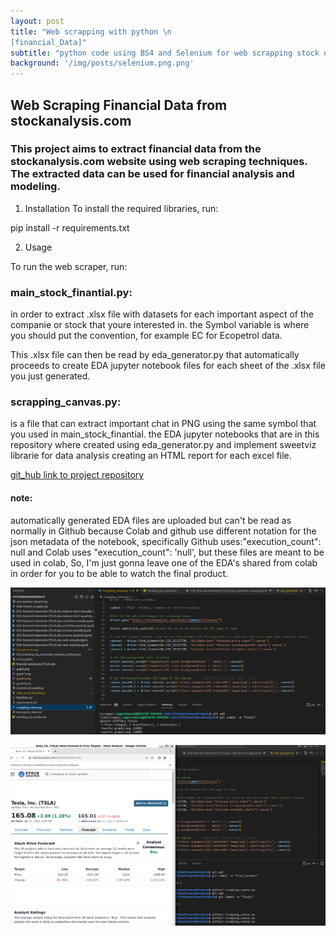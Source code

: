 ```yaml
---
layout: post
title: "Web scrapping with python \n
[financial_Data]"
subtitle: "python code using BS4 and Selenium for web scrapping stock data"
background: '/img/posts/selenium.png.png'
---
```


## Web Scraping Financial Data from stockanalysis.com

### This project aims to extract financial data from the stockanalysis.com website using web scraping techniques. The extracted data can be used for financial analysis and modeling.

1) Installation
To install the required libraries, run:

pip install -r requirements.txt

2) Usage

To run the web scraper, run:

### main_stock_finantial.py:
in order to extract .xlsx file with datasets for each important aspect of the companie or stock that youre interested in. the Symbol variable is where you should put the convention, for example EC for Ecopetrol data.

This .xlsx file can then be read by eda_generator.py that automatically proceeds to create EDA jupyter notebook files for each sheet of the .xlsx file you just generated.

### scrapping_canvas.py:
 is a file that can extract important chat in PNG using the same symbol that you used in main_stock_finantial.  the EDA jupyter notebooks that are in this repository where created using eda_generator.py and implement sweetviz librarie for data analysis creating an HTML report for each excel file.

 [git_hub link to project repository](https://github.com/Al-goritmus/finantial_web_scrapping_python)

#### note: 
automatically generated EDA files are uploaded but can't be read as normally in Github because Colab and github use different
notation for the json metadata of the notebook, specifically Github uses:"execution_count": null  and Colab uses "execution_count": 'null',  but these files are meant to be used in colab, So, I'm just gonna leave one of the EDA's shared from colab in order for you to be able to watch the final product.

![EDA_generator_code](\img\posts\finance_project.png)

![EDA_generator_code](\img\posts\selenium.png.png)